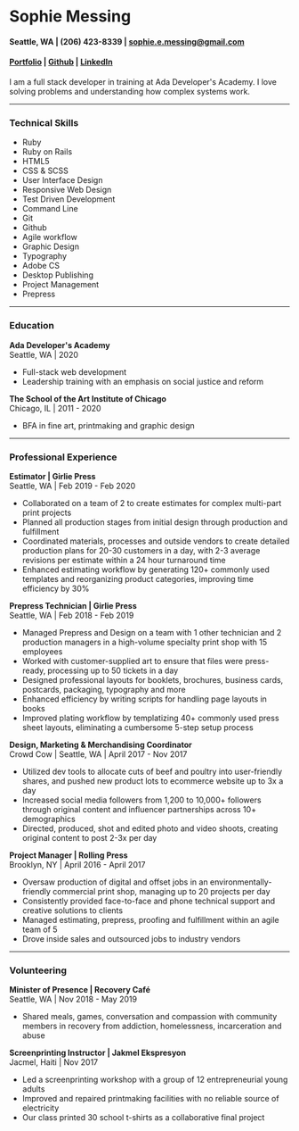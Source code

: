 # Sophie Messing


#### Seattle, WA | (206) 423-8339 | sophie.e.messing@gmail.com
#### [Portfolio](https://sophieemessing.github.io/index.html) | [Github](https://github.com/sophieemessing) | [LinkedIn](https://www.linkedin.com/in/sophie-messing-a3b40264/) </h6> 

I am a full stack developer in training at Ada Developer's Academy. I love solving problems and understanding how complex systems work.

---

### Technical Skills

* Ruby 
* Ruby on Rails
* HTML5
* CSS & SCSS
* User Interface Design
* Responsive Web Design
* Test Driven Development
* Command Line
* Git
* Github
* Agile workflow
* Graphic Design
* Typography
* Adobe CS
* Desktop Publishing
* Project Management
* Prepress
---
### Education
  
**Ada Developer's Academy** <br>
Seattle, WA | 2020
* Full-stack web development
* Leadership training with an emphasis on social justice and reform

**The School of the Art Institute of Chicago** <br> 
Chicago, IL | 2011 - 2020
* BFA in fine art, printmaking and graphic design

---
### Professional Experience

**Estimator | Girlie Press** <br>
Seattle, WA | Feb 2019 - Feb 2020 <br>
* Collaborated on a team of 2 to create estimates for complex multi-part print projects
* Planned all production stages from initial design through production and fulfillment 
* Coordinated materials, processes and outside vendors to create detailed production plans for 20-30 customers in a day, with 2-3 average revisions per estimate within a 24 hour turnaround time
* Enhanced estimating workflow by generating 120+ commonly used templates and reorganizing product categories, improving time efficiency by 30%

**Prepress Technician | Girlie Press** <br>
Seattle, WA | Feb 2018 - Feb 2019 <br>
* Managed Prepress and Design on a team with 1 other technician and 2 production managers in a high-volume specialty print shop with 15 employees
* Worked with customer-supplied art to ensure that files were press-ready, processing up to 50 tickets in a day
* Designed professional layouts for booklets, brochures, business cards, postcards, packaging, typography and more 
* Enhanced efficiency by writing scripts for handling page layouts in books
* Improved plating workflow by templatizing 40+ commonly used press sheet layouts, eliminating a cumbersome 5-step setup process

**Design, Marketing & Merchandising Coordinator** <br>
Crowd Cow | Seattle, WA | April 2017 - Nov 2017 <br> 
* Utilized dev tools to allocate cuts of beef and poultry into user-friendly shares, and pushed new product lots to ecommerce website up to 3x a day
* Increased social media followers from 1,200 to 10,000+ followers through original content and influencer partnerships across 10+ demographics
* Directed, produced, shot and edited photo and video shoots, creating original content to post 2-3x per day 

**Project Manager | Rolling Press** <br>
Brooklyn, NY | April 2016 - April 2017 <br>
* Oversaw production of digital and offset jobs in an environmentally-friendly commercial print shop, managing up to 20 projects per day
* Consistently provided face-to-face and phone technical support and creative solutions to clients
* Managed estimating, prepress, proofing and fulfillment within an agile team of 5 
* Drove inside sales and outsourced jobs to industry vendors

---

### Volunteering

**Minister of Presence | Recovery Café** <br>
Seattle, WA | Nov 2018 - May 2019 <br>
* Shared meals, games, conversation and compassion with community members in recovery from addiction, homelessness, incarceration and abuse

**Screenprinting Instructor | Jakmel Ekspresyon** <br>
Jacmel, Haiti | Nov 2017 <br>
* Led a screenprinting workshop with a group of 12 entrepreneurial young adults
* Improved and repaired printmaking facilities with no reliable source of electricity 
* Our class printed 30 school t-shirts as a collaborative final project
